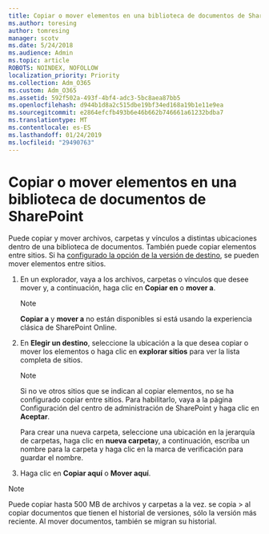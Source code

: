```yaml
---
title: Copiar o mover elementos en una biblioteca de documentos de SharePoint
ms.author: toresing
author: tomresing
manager: scotv
ms.date: 5/24/2018
ms.audience: Admin
ms.topic: article
ROBOTS: NOINDEX, NOFOLLOW
localization_priority: Priority
ms.collection: Adm_O365
ms.custom: Adm_O365
ms.assetid: 592f502a-493f-4bf4-adc3-5bc8aea87bb5
ms.openlocfilehash: d944b1d8a2c515dbe19bf34ed168a19b1e11e9ea
ms.sourcegitcommit: e2864efcfb493b6e46b662b746661a61232bdba7
ms.translationtype: MT
ms.contentlocale: es-ES
ms.lasthandoff: 01/24/2019
ms.locfileid: "29490763"
---
```

# <a name="copy-or-move-items-in-a-sharepoint-document-library"></a>Copiar o mover elementos en una biblioteca de documentos de SharePoint

Puede copiar y mover archivos, carpetas y vínculos a distintas ubicaciones dentro de una biblioteca de documentos. También puede copiar elementos entre sitios. Si ha [configurado la opción de la versión de destino](https://go.microsoft.com/fwlink/?linkid=622980), se pueden mover elementos entre sitios.
  
1. En un explorador, vaya a los archivos, carpetas o vínculos que desee mover y, a continuación, haga clic en **Copiar en** o **mover a**.
    
    > [!NOTE]
    > **Copiar a** y **mover a** no están disponibles si está usando la experiencia clásica de SharePoint Online. 
  
2. En **Elegir un destino**, seleccione la ubicación a la que desea copiar o mover los elementos o haga clic en **explorar sitios** para ver la lista completa de sitios. 
    
    > [!NOTE]
    > Si no ve otros sitios que se indican al copiar elementos, no se ha configurado copiar entre sitios. Para habilitarlo, vaya a la página Configuración del centro de administración de SharePoint y haga clic en **Aceptar**. 
  
    Para crear una nueva carpeta, seleccione una ubicación en la jerarquía de carpetas, haga clic en **nueva carpeta**y, a continuación, escriba un nombre para la carpeta y haga clic en la marca de verificación para guardar el nombre.
    
3. Haga clic en **Copiar aquí** o **Mover aquí**.
    
> [!NOTE]
>  Puede copiar hasta 500 MB de archivos y carpetas a la vez. se copia > al copiar documentos que tienen el historial de versiones, sólo la versión más reciente. Al mover documentos, también se migran su historial. 
  

